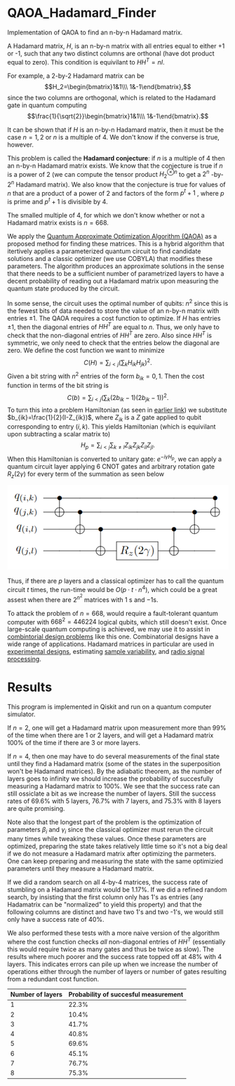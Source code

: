 # QAOA_Hadamard_Finder
Implementation of QAOA to find an n-by-n Hadamard matrix. 

A Hadamard matrix, $H$,
is an n-by-n matrix with all entries equal to either +1 or -1, such that any two distinct columns are orthonal (have dot product equal to zero). 
This condition is equivilant to $HH^T=nI$.

For example, a 2-by-2 Hadamard matrix can be
$$H_2=\begin{bmatrix}1&1\\\ 1&-1\end{bmatrix},$$
since the two columns are orthogonal, which is related to the Hadamard gate in quantum computing
$$\frac{1}{\sqrt{2}}\begin{bmatrix}1&1\\\ 1&-1\end{bmatrix}.$$

It can be shown that if $H$
is an n-by-n Hadamard matrix, then it must be the case $n=1,2$
or $n$
is a multiple of 4. We don't know if the converse is true, however.

This problem is called the **Hadamard conjecture**: if $n$ is a multiple of 4 then an
n-by-n Hadamard matrix exists. We know that the conjecture is true if $n$
is a power of 2 (we can compute the tensor product $H_2^{\otimes n}$
to get a $2^n$
-by-
$2^n$
Hadamard matrix). We also know that the conjecture is true for values of $n$
that are a product of a power of 2 and factors of the form $p^t+1$
, where $p$ is prime and $p^t+1$
is divisible by 4.

The smalled multiple of 4, for which we don't know whether or not a Hadamard matrix exists is $n=668$.

We apply the [Quantum Approximate Optimization Algorithm (QAOA)](https://qiskit.org/textbook/ch-applications/qaoa.html) as a proposed method for finding these matrices. This is a hybrid algorithm that itertively applies a parameterized quantum circuit to find candidate solutions and a classic optimizer (we use COBYLA) that modifies these parameters. The algorithm produces an approximate solutions in the sense that there needs to be a sufficient number of parametrized layers to have a decent probability of reading out a Hadamard matrix upon measuring the quantum state produced by the circuit. 

In some sense, the circuit uses the optimal number of qubits: $n^2$
since this is the fewest bits of data needed to store the value of an n-by-n matrix with entries $\pm1$.
The QAOA requires a cost function to optimize. If $H$ has entries $\pm 1$,
then the diagonal entries of $HH^T$
are equal to $n$. 
Thus, we only have to check that the non-diagonal entries of $HH^T$
are zero. Also since $HH^T$ is symmetric, we only need to check that the entries below the diagonal are zero. We define the cost function we want to minimize
$$C(H)=\sum_{i< j}\left(\sum_k H_{ik}H_{jk}\right)^2.$$
Given a bit string with $n^2$
entries of the form $b_{ik}=0,1$. 
Then the cost function in terms of the bit string is
$$C(b)=\sum_{i< j}\left(\sum_k (2b_{ik}-1)(2b_{jk}-1)\right)^2.$$
To turn this into a problem Hamiltonian (as seen in [earlier link](https://qiskit.org/textbook/ch-applications/qaoa.html)) we substitute $b_{ik}=\frac{1}{2}(I-Z_{ik})$,
where $Z_{ik}$ 
is a $Z$ gate applied to qubit corresponding to entry $(i,k)$.
This yields Hamiltonian (which is equivilant upon subtracting a scalar matrix to)
$$H_p=\sum_{i< j}\sum_{k\neq l}Z_{ik}Z_{jk}Z_{il}Z_{jl}.$$
When this Hamiltonian is converted to unitary gate: $e^{-i\gamma H_p}$,
we can apply a quantum circuit layer applying 6 CNOT gates and arbitrary rotation gate $R_z(2\gamma)$ for every term of the summation
as seen below

![](CCCZ.PNG)

Thus, if there are $p$ layers and a classical optimizer has to call the quantum circuit $t$ times, the run-time would be
$O(p\cdot t\cdot n^4)$,
which could be a great assest when there are $2^{n^2}$
matrices with $1$
s and $-1$s.

To attack the problem of $n=668$, would require a fault-tolerant quantum computer with $668^2=446224$
logical qubits, which still doesn't exist.
Once large-scale quantum computing is achieved, we may use it to assist in [combintorial design problems](https://en.wikipedia.org/wiki/Combinatorial_design) like this one. Combinatorial designs have a wide range of applications. Hadamard matrices in particular are used in [experimental designs](https://en.wikipedia.org/wiki/Plackett%E2%80%93Burman_design), estimating [sample variability](https://en.wikipedia.org/wiki/Balanced_repeated_replication), and [radio signal processing](https://en.wikipedia.org/wiki/Olivia_MFSK).

# Results
 This program is implemented in Qiskit and run on a quantum computer simulator.
 
If $n=2$, one will get a Hadamard matrix upon measurement more than 99% of the time when there are 1 or 2 layers, and will get a Hadamard matrix 100% of the time if there are 3 or more layers.

If $n=4$,
then one may have to do several measurements of the final state until they find a Hadamard matrix (some of the states in the superposition won't be Hadamard matrices). By the adiabatic theorem, as the number of layers goes to infinity we should increase the probability of succesfully measuring a Hadamard matrix to 100%.
We see that the success rate can still ossiclate a bit as we increase the number of layers. Still the success rates of 69.6% with 5 layers, 76.7% with 7 layers, and 75.3% with 8 layers are quite promising.

Note also that the longest part of the problem is the optimization of parameters $\beta_i$
and $\gamma_i$
since the classical optimizer must rerun the circuit many times while tweaking these values.
Once these parameters are optimized, preparing the state takes relatively little time so it's not a big deal if we do not measure a Hadamard matrix after optimizing the parmeters. One can keep preparing and measuring the state with the same
optimizied parameters until they measure a Hadamard matrix.

If we did a random search on all 4-by-4 matrices, the success rate of stumbling on a Hadamard matrix would be 1.17%. If we did a refined random search, by insisting that the first column only has 1's as entries (any Hadamatrix can be "normalized" to yield this property) and that the following columns are distinct and have two 1's and two -1's, we would still only have a success rate of 40%.

We also performed these tests with a more naive version of the algorithm where the cost function checks *all* non-diagonal entries of $HH^T$
(essentially this would require twice as many gates and thus be twice as slow). The results where much poorer and the success rate topped off at 48% with 4 layers. This indicates errors can pile up when we increase the number of operations either through the number of layers or number of gates resulting from a redundant cost function.
                          
| Number of layers      | Probability of succesful measurement |
| ----------- |----------- |
| 1        |22.3%           |
| 2        |10.4%         |
|3         |41.7%         |
|4         | 40.8%         |
|5         | 69.6%          |
|6         | 45.1%         |
|7         | 76.7%         |
|8         | 75.3%         |

